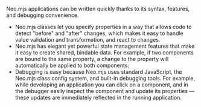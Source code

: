 Neo.mjs applications can be written quickly thanks to its syntax, features, and debugging convenience.

- Neo.mjs classes let you specify properties in a way that allows code to detect "before" and "after" changes, which makes it easy to handle value validation and transformation, and react to changes.
- Neo.mjs has elegant yet powerful state management features that make it easy to create shared, bindable data.
For example, if two components are bound to the same property, a change to the property will automatically be
applied to both components.
- Debugging is easy because Neo.mjs uses standard JavaScript, the Neo.mjs class config system, and built-in 
debugging tools. For example, while developing an application you can click on a component, and in the debugger
easily inspect the component and update its properties &mdash; these updates are immediately reflected in the running application.